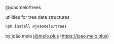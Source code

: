 @joaomelo/trees

utilities for tree data structures
  
```bash
npm install @joaomelo/trees
```
  
by joão melo <j@melo.plus> (https://joao.melo.plus)